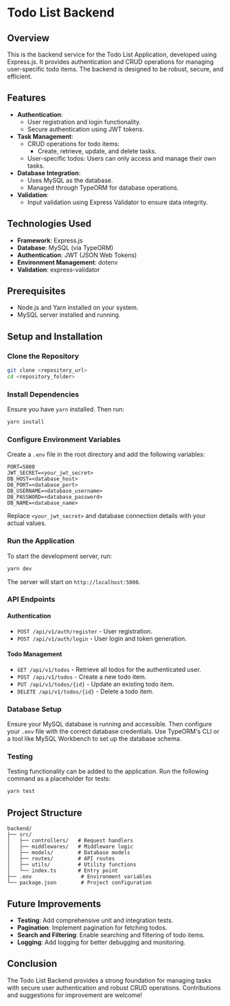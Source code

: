 # Todo List Backend

## Overview
This is the backend service for the Todo List Application, developed using Express.js. It provides authentication and CRUD operations for managing user-specific todo items. The backend is designed to be robust, secure, and efficient.

## Features
- **Authentication**:
  - User registration and login functionality.
  - Secure authentication using JWT tokens.
- **Task Management**:
  - CRUD operations for todo items:
    - Create, retrieve, update, and delete tasks.
  - User-specific todos: Users can only access and manage their own tasks.
- **Database Integration**:
  - Uses MySQL as the database.
  - Managed through TypeORM for database operations.
- **Validation**:
  - Input validation using Express Validator to ensure data integrity.

## Technologies Used
- **Framework**: Express.js
- **Database**: MySQL (via TypeORM)
- **Authentication**: JWT (JSON Web Tokens)
- **Environment Management**: dotenv
- **Validation**: express-validator

## Prerequisites
- Node.js and Yarn installed on your system.
- MySQL server installed and running.

## Setup and Installation

### Clone the Repository
```bash
git clone <repository_url>
cd <repository_folder>
```

### Install Dependencies
Ensure you have `yarn` installed. Then run:
```bash
yarn install
```

### Configure Environment Variables
Create a `.env` file in the root directory and add the following variables:
```env
PORT=5000
JWT_SECRET=<your_jwt_secret>
DB_HOST=<database_host>
DB_PORT=<database_port>
DB_USERNAME=<database_username>
DB_PASSWORD=<database_password>
DB_NAME=<database_name>
```
Replace `<your_jwt_secret>` and database connection details with your actual values.

### Run the Application
To start the development server, run:
```bash
yarn dev
```
The server will start on `http://localhost:5000`.

### API Endpoints

#### Authentication
- `POST /api/v1/auth/register` - User registration.
- `POST /api/v1/auth/login` - User login and token generation.

#### Todo Management
- `GET /api/v1/todos` - Retrieve all todos for the authenticated user.
- `POST /api/v1/todos` - Create a new todo item.
- `PUT /api/v1/todos/{id}` - Update an existing todo item.
- `DELETE /api/v1/todos/{id}` - Delete a todo item.

### Database Setup
Ensure your MySQL database is running and accessible. Then configure your `.env` file with the correct database credentials. Use TypeORM's CLI or a tool like MySQL Workbench to set up the database schema.

### Testing
Testing functionality can be added to the application. Run the following command as a placeholder for tests:
```bash
yarn test
```

## Project Structure
```
backend/
├── src/
│   ├── controllers/   # Request handlers
│   ├── middlewares/   # Middleware logic
│   ├── models/        # Database models
│   ├── routes/        # API routes
│   ├── utils/         # Utility functions
│   └── index.ts       # Entry point
├── .env                # Environment variables
└── package.json        # Project configuration
```

## Future Improvements
- **Testing**: Add comprehensive unit and integration tests.
- **Pagination**: Implement pagination for fetching todos.
- **Search and Filtering**: Enable searching and filtering of todo items.
- **Logging**: Add logging for better debugging and monitoring.

## Conclusion
The Todo List Backend provides a strong foundation for managing tasks with secure user authentication and robust CRUD operations. Contributions and suggestions for improvement are welcome!

